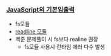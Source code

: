 ### [JavaScript의 기본입출력](https://lamarr.dev/javascript/2020/04/06/01.html)
- fs모듈
- [readline 모듈](https://nodejs.org/api/readline.html#readline)
- 백준 문제풀이 시 fs보다 realine 권장
  - fs모듈 사용시 런타임 에러 다수 발생

